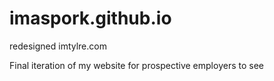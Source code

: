 # imaspork.github.io
redesigned imtylre.com

Final iteration of my website for prospective employers to see 
